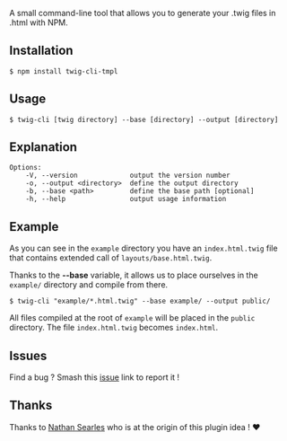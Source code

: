 A small command-line tool that allows you to generate your .twig files in .html with NPM.

## Installation

```
$ npm install twig-cli-tmpl
```

## Usage

```
$ twig-cli [twig directory] --base [directory] --output [directory] 
```

## Explanation

```
Options:
    -V, --version             output the version number
    -o, --output <directory>  define the output directory
    -b, --base <path>         define the base path [optional]
    -h, --help                output usage information
```

## Example

As you can see in the `example` directory you have an `index.html.twig` file that contains extended call of `layouts/base.html.twig`.

Thanks to the **--base** variable, it allows us to place ourselves in the `example/` directory and compile from there.

```
$ twig-cli "example/*.html.twig" --base example/ --output public/
```

All files compiled at the root of `example` will be placed in the `public` directory. The file `index.html.twig` becomes `index.html`.

## Issues
Find a bug ? Smash this [issue](https://github.com/Akiletour/twig-cli-tmpl/issues) link to report it !

## Thanks

Thanks to [Nathan Searles](https://github.com/nathansearles/) who is at the origin of this plugin idea ! ❤️
